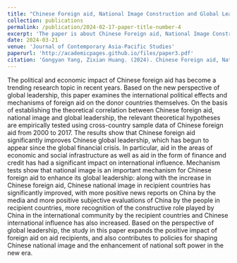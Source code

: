 ```yaml
---
title: "Chinese Foreign aid, National Image Construction and Global Leadership Generation: An Empirical Study Based on a Cross-country Sample"
collection: publications
permalink: /publication/2024-02-17-paper-title-number-4
excerpt: 'The paper is about Chinese Foreign aid, National Image Construction and Global Leadership Generation. It is under review now and please wait for its publication.'
date: 2024-03-21
venue: 'Journal of Contemporary Asia-Pacific Studies'
paperurl: 'http://academicpages.github.io/files/paper3.pdf'
citation: 'Gongyan Yang, Zixian Huang. (2024). Chinese Foreign aid, National Image Construction and Global Leadership Generation: An Empirical Study Based on a Cross-country Sample.' <i>Journal of Contemporary Asia-Pacific Studies</i>.
---
```


The political and economic impact of Chinese foreign aid has become a trending research topic in recent years. Based on the new perspective of global leadership, this paper examines the international political effects and mechanisms of foreign aid on the donor countries themselves. On the basis of establishing the theoretical correlation between Chinese foreign aid, national image and global leadership, the relevant theoretical hypotheses are empirically tested using cross-country sample data of Chinese foreign aid from 2000 to 2017. The results show that Chinese foreign aid significantly improves Chinese global leadership, which has begun to appear since the global financial crisis. In particular, aid in the areas of economic and social infrastructure as well as aid in the form of finance and credit has had a significant impact on international influence. Mechanism tests show that national image is an important mechanism for Chinese foreign aid to enhance its global leadership: along with the increase in Chinese foreign aid, Chinese national image in recipient countries has significantly improved, with more positive news reports on China by the media and more positive subjective evaluations of China by the people in recipient countries, more recognition of the constructive role played by China in the international community by the recipient countries and Chinese international influence has also increased. Based on the perspective of global leadership, the study in this paper expands the positive impact of foreign aid on aid recipients, and also contributes to policies for shaping Chinese national image and the enhancement of national soft power in the new era.
